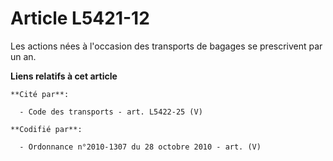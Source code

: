 # Article L5421-12

Les actions nées à l'occasion des transports de bagages se prescrivent par un an.

**Liens relatifs à cet article**

	**Cité par**:

	  - Code des transports - art. L5422-25 (V)

	**Codifié par**:

	  - Ordonnance n°2010-1307 du 28 octobre 2010 - art. (V)
